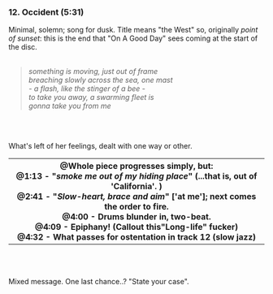 <h3>12. Occident (5:31)</h3>
<div>

Minimal, solemn; song for dusk. Title means "the West" so, originally <i>point of sunset</i>: this is the end that "On A Good Day" sees coming at the start of the disc.<br /><br />

<blockquote>
	<i>something is moving, just out of frame<br />breaching slowly across the sea, one mast<br />- a flash, like the stinger of a bee -<br />to take you away, a swarming fleet is <br />gonna take you from me</i>
</blockquote>
<br /><br />

What's left of her feelings, dealt with one way or other.<br />
 <table class="tg">
<tr> 
	<th class="tg-031e">
		@Whole piece progresses simply, but:<br />
		@1:13 - "<i>smoke me out of my hiding place</i>" (...that is, out of 'California'. )<br />
		@2:41 - "<i>Slow-heart, brace and aim</i>" ['at me']; next comes the order to fire.<br />
		@4:00 - Drums blunder in, two-beat.<br />
		@4:09 - Epiphany! (Callout this"Long-life" fucker)<br />
		@4:32 - What passes for ostentation in track 12 (slow jazz)
	</th>
</tr>
</table>


<br /><br />

Mixed message. One last chance..? "State your case".
<br /><br />

<img loading="lazy" data-src="https://3.bp.blogspot.com/_1jKHfOdSZhQ/TLiUNZ-7KXI/AAAAAAAAAkI/BCykjLJsIQU/s400/12_occident.png" />


</div>